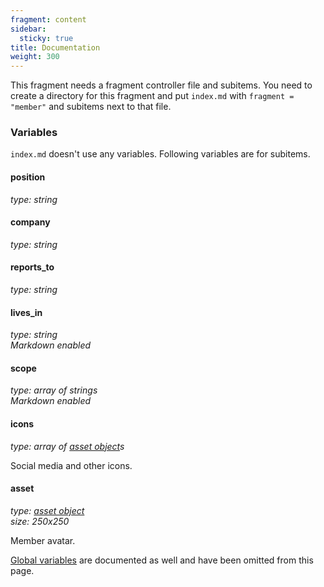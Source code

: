 ```yaml
---
fragment: content
sidebar:
  sticky: true
title: Documentation
weight: 300
---
```


This fragment needs a fragment controller file and subitems. You need to create a directory for this fragment and put `index.md` with `fragment = "member"` and subitems next to that file.

### Variables

`index.md` doesn't use any variables. Following variables are for subitems.

#### position
*type: string*

#### company
*type: string*

#### reports_to
*type: string*

#### lives_in
*type: string*  
*Markdown enabled*

#### scope
*type: array of strings*  
*Markdown enabled*

#### icons
*type: array of [asset object](/docs/global-variables/#asset)s*

Social media and other icons.

#### asset
*type: [asset object](/docs/global-variables/#asset)*  
*size: 250x250*

Member avatar.

[Global variables](/docs/global-variables) are documented as well and have been omitted from this page.
